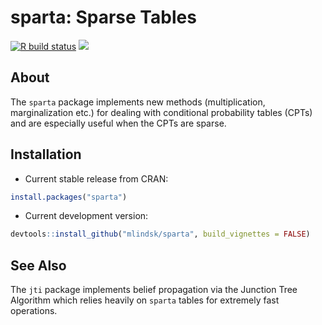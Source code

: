 sparta: Sparse Tables
================

<!-- README.md is generated from README.Rmd. Please edit that file -->

<!-- badges: start -->

[![R build
status](https://github.com/mlindsk/sparta/workflows/R-CMD-check/badge.svg)](https://github.com/mlindsk/sparta/actions)
[![](https://www.r-pkg.org/badges/version/sparta?color=green)](https://cran.r-project.org/package=sparta)
<!-- badges: end -->

## About

The `sparta` package implements new methods (multiplication,
marginalization etc.) for dealing with conditional probability tables
(CPTs) and are especially useful when the CPTs are sparse.

## Installation

  - Current stable release from CRAN:

<!-- end list -->

``` r
install.packages("sparta")
```

  - Current development version:

<!-- end list -->

``` r
devtools::install_github("mlindsk/sparta", build_vignettes = FALSE)
```

## See Also

The `jti` package implements belief propagation via the Junction Tree
Algorithm which relies heavily on `sparta` tables for extremely fast
operations.
